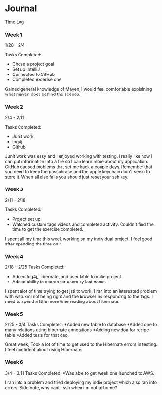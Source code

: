 # Journal

[Time Log](TimeLog.md)

### Week 1

1/28 - 2/4 

Tasks Completed:
 * Chose a project goal
 * Set up IntelliJ
 * Connected to GitHub
 * Completed excerise one
 
 Gained general knowledge of Maven, I would feel comfortable explaining what maven does behind the scenes.

### Week 2

2/4 - 2/11

Tasks Completed:
 * Junit work
 * log4j
 * Github
 
 Junit work was easy and I enjoyed working with testing.  I really like how I can put information into a file so I can learn more about my application.  
 GitHub caused problems that set me back a couple days.  Remember that you need to keep the passphrase and the apple keychain didn't seem to store it.
 When all else fails you should just reset your ssh key. 

### Week 3

2/11 - 2/18

Tasks Completed:
 * Project set up
 * Watched custom tags videos and completed activity.  Couldn't find the time to get the exercise completed.
 
 I spent all my time this week working on my individual project.  I feel good after spending the time on it.

### Week 4

2/18 - 2/25
Tasks Completed:
 * Added log4j, hibernate, and user table to indie project.
 * Added ability to search for users by last name.
 
 I spent alot of time trying to get jstl to work.  I ran into an interested problem with web.xml not being right and the browser no responding to the tags.
 I need to spend a little more time reading about hibernate.
 
### Week 5 

2/25 - 3/4
Tasks Completed:
 *Added new table to database
 *Added one to many relations using hibernate annotations 
 *Adding new doa for recipe table
 *Added tests for that dao.
 
 Great week, Took a lot of time to get used to the Hibernate errors in testing.  I feel confident about using Hibernate.
 
### Week 6

3/4 - 3/11
Tasks Completed:
 *Was able to get week one launched to AWS.
 
 I ran into a problem and tried deploying my indie project which also ran into errors.  Side note, why cant I ssh when i'm not at home?